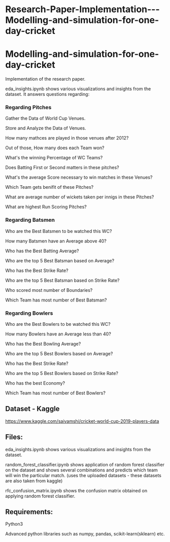 # Research-Paper-Implementation---Modelling-and-simulation-for-one-day-cricket
# Modelling-and-simulation-for-one-day-cricket
Implementation of the research paper.

eda_insights.ipynb shows various visualizations and insights from the dataset. It answers questions regarding:

### Regarding Pitches

Gather the Data of World Cup Venues.

Store and Analyze the Data of Venues.

How many mathces are played in those venues after 2012?

Out of those, How many does each Team won?

What's the winning Percentage of WC Teams?

Does Batting First or Second matters in these pitches?

What's the average Score necessary to win matches in these Venues?

Which Team gets benifit of these Pitches?

What are average number of wickets taken per innigs in these Pitches?

What are highest Run Scoring Pitches?

### Regarding Batsmen

Who are the Best Batsmen to be watched this WC?

How many Batsmen have an Average above 40?

Who has the Best Batting Average?

Who are the top 5 Best Batsman based on Average?

Who has the Best Strike Rate?

Who are the top 5 Best Batsman based on Strike Rate?

Who scored most number of Boundaries?

Which Team has most number of Best Batsman?

### Regarding Bowlers

Who are the Best Bowlers to be watched this WC?

How many Bowlers have an Average less than 40?

Who has the Best Bowling Average?

Who are the top 5 Best Bowlers based on Average?

Who has the Best Strike Rate?

Who are the top 5 Best Bowlers based on Strike Rate?

Who has the best Economy?

Which Team has most number of Best Bowlers?

## Dataset - Kaggle

https://www.kaggle.com/saivamshi/cricket-world-cup-2019-players-data

## Files:

eda_insights.ipynb shows various visualizations and insights from the dataset.

random_forest_classifier.ipynb shows application of random forest classifier on the dataset and shows several combinations and predicts which team will win the particular match.
(uses the uploaded datasets - these datasets are also taken from kaggle)

rfc_confusion_matrix.ipynb shows the confusion matrix obtained on applying random forest classifier.

## Requirements:

Python3

Advanced python libraries such as numpy, pandas, scikit-learn(sklearn) etc.
